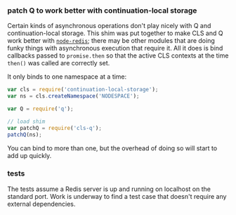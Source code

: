 ### patch Q to work better with continuation-local storage

Certain kinds of asynchronous operations don't play nicely with Q and
continuation-local storage. This shim was put together to make CLS and Q
work better with [`node-redis`](https://github.com/mranney/node_redis);
there may be other modules that are doing funky things with asynchronous
execution that require it. All it does is bind callbacks passed to
`promise.then` so that the active CLS contexts at the time `then()` was
called are correctly set.

It only binds to one namespace at a time:

```js
var cls = require('continuation-local-storage');
var ns = cls.createNamespace('NODESPACE');

var Q = require('q');

// load shim
var patchQ = require('cls-q');
patchQ(ns);
```

You can bind to more than one, but the overhead of doing so will start
to add up quickly.

### tests

The tests assume a Redis server is up and running on localhost on the
standard port. Work is underway to find a test case that doesn't require
any external dependencies.
